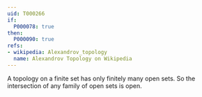 ```yaml
---
uid: T000266
if:
  P000078: true
then:
  P000090: true
refs:
- wikipedia: Alexandrov_topology
  name: Alexandrov Topology on Wikipedia
---
```


A topology on a finite set has only finitely many open sets.
So the intersection of any family of open sets is open.
